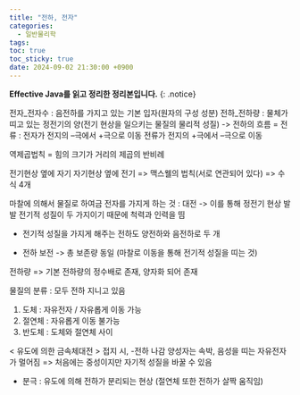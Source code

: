 ```yaml
---
title: "전하, 전자"
categories:
  - 일반물리학
tags:
toc: true
toc_sticky: true
date: 2024-09-02 21:30:00 +0900
---
```


<strong>Effective Java를 읽고 정리한 정리본입니다.</strong>
{: .notice}


전자_전자수 : 음전하를 가지고 있는 기본 입자(원자의 구성 성분)
전하_전하량 : 물체가 띠고 있는 정전기의 양(전기 현상을 일으키는 물질의 물리적 성질)
  -> 전하의 흐름 = 전류 : 전자가 전지의 –극에서 +극으로 이동
                         전류가 전지의 +극에서 –극으로 이동


역제곱법칙 = 힘의 크기가 거리의 제곱의 반비례

전기현상 옆에 자기
자기현상 옆에 전기
=> 맥스웰의 법칙(서로 연관되어 있다) => 수식 4개

마찰에 의해서 물질로 하여금 전자를 가지게 하는 것 : 대전 -> 이를 통해 정전기 현상 발발
전기적 성질이 두 가지이기 때문에 척력과 인력을 띰
 - 전기적 성질을 가지게 해주는 전하도 양전하와 음전하로 두 개
* 전하 보전 -> 총 보존량 동일 (마찰로 이동을 통해 전기적 성질을 띠는 것)

전하량 => 기본 전하량의 정수배로 존재, 양자화 되어 존재


물질의 분류 : 모두 전하 지니고 있음
1) 도체 : 자유전자 / 자유롭게 이동 가능
2) 절연체 : 자유롭게 이동 불가능
3) 반도체 : 도체와 절연체 사이


< 유도에 의한 금속체대전 >
접지 시, -전하 나감
양성자는 속박, 음성을 띠는 자유전자가 멀어짐 => 처음에는 중성이지만 자기적 성질을 바꿀 수 있음
* 분극 : 유도에 의해 전하가 분리되는 현상 (절연체 또한 전하가 살짝 움직임)
